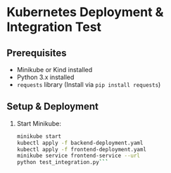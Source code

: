 # Kubernetes Deployment & Integration Test

## Prerequisites

- Minikube or Kind installed
- Python 3.x installed
- `requests` library (Install via `pip install requests`)

## Setup & Deployment

1. Start Minikube:

   ```bash
   minikube start
   kubectl apply -f backend-deployment.yaml
   kubectl apply -f frontend-deployment.yaml
   minikube service frontend-service --url
   python test_integration.py```
